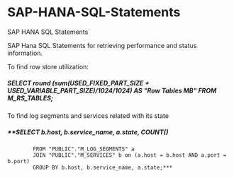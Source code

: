 # SAP-HANA-SQL-Statements
 SAP HANA SQL Statements

SAP Hana SQL Statements for retrieving performance and status information.

To find row  store utilization:

##### ***SELECT round (sum(USED_FIXED_PART_SIZE + USED_VARIABLE_PART_SIZE)/1024/1024) AS "Row Tables MB" FROM M_RS_TABLES;***

To find log segments and services related with its state

##### ***SELECT b.host, b.service_name, a.state, COUNT(*) 
			FROM "PUBLIC"."M_LOG_SEGMENTS" a 
			JOIN "PUBLIC"."M_SERVICES" b on (a.host = b.host AND a.port = b.port) 
			GROUP BY b.host, b.service_name, a.state;***
